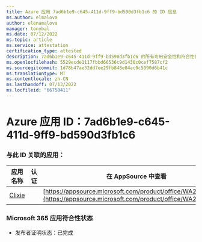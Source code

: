 ```yaml
---
title: Azure 应用 7ad6b1e9-c645-411d-9ff9-bd590d3fb1c6 的 ID 信息
ms.author: elmalova
author: elenamalova
manager: tonybal
ms.date: 07/12/2022
ms.topic: article
ms.service: attestation
certification_type: attested
description: 7ad6b1e9-c645-411d-9ff9-bd590d3fb1c6 的所有可用安全性和符合性信息信息。
ms.openlocfilehash: 5529ecde1117fbbd66536c9d1430c0cef7587cf2
ms.sourcegitcommit: 1d78b47ae32dd7ee29fb848e04ac0c5090d6b41c
ms.translationtype: MT
ms.contentlocale: zh-CN
ms.lasthandoff: 07/13/2022
ms.locfileid: "66758411"
---
```

# <a name="azure-app-id-7ad6b1e9-c645-411d-9ff9-bd590d3fb1c6"></a>Azure 应用 ID：7ad6b1e9-c645-411d-9ff9-bd590d3fb1c6


### <a name="apps-associated-with-this-id"></a>与此 ID 关联的应用：
| **应用名称** | **认证** | **在 AppSource 中查看** |
|--------------|---------------|-----------------------|
| [Clixie](../forward/WA200003880.md) |  | [https://appsource.microsoft.com/product/office/WA200003880](https://appsource.microsoft.com/product/office/WA200003880) |

### <a name="microsoft-365-app-compliance-status"></a>Microsoft 365 应用符合性状态
- 发布者证明状态：已完成
